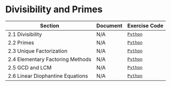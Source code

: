 # Divisibility and Primes
| Section | Document | Exercise Code |
| ------- | -------- | ------------- |
| 2.1 Divisibility | N/A | <kbd>[Python]()</kbd> |
| 2.2 Primes | N/A | <kbd>[Python]()</kbd> |
| 2.3 Unique Factorization | N/A | <kbd>[Python]()</kbd> |
| 2.4 Elementary Factoring Methods | N/A | <kbd>[Python]()</kbd> |
| 2.5 GCD and LCM | N/A | <kbd>[Python]()</kbd> |
| 2.6 Linear Diophantine Equations | N/A | <kbd>[Python]()</kbd> |
